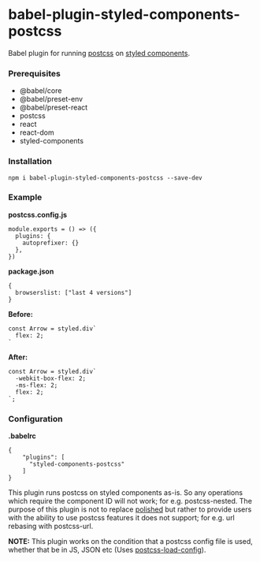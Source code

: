 # babel-plugin-styled-components-postcss

Babel plugin for running [postcss](https://github.com/postcss/postcss) on [styled components](https://github.com/styled-components/styled-components).

### Prerequisites

- @babel/core
- @babel/preset-env
- @babel/preset-react
- postcss
- react
- react-dom
- styled-components

### Installation

```
npm i babel-plugin-styled-components-postcss --save-dev
```

### Example

**postcss.config.js**

```
module.exports = () => ({
  plugins: {
    autoprefixer: {}
  },
})
```

**package.json**

```
{
  browserslist: ["last 4 versions"]
}
```

**Before:**

```
const Arrow = styled.div`
  flex: 2;
`
```

**After:**

```
const Arrow = styled.div`
  -webkit-box-flex: 2;
  -ms-flex: 2;
  flex: 2;
`;
```

### Configuration

**.babelrc**

```
{
    "plugins": [
      "styled-components-postcss"
    ]
}
```

This plugin runs postcss on styled components as-is. So any operations which require the component ID will not work; for e.g. postcss-nested.
The purpose of this plugin is not to replace [polished](https://github.com/styled-components/polished) but rather to provide users with the ability to use postcss features it does not support; for e.g. url rebasing with postcss-url.

**NOTE:** This plugin works on the condition that a postcss config file is used, whether that be in JS, JSON etc (Uses [postcss-load-config](https://github.com/michael-ciniawsky/postcss-load-config)).
